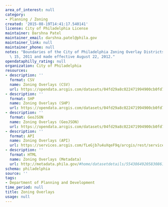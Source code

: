 ```yaml
---
area_of_interest: null
category:
- Planning / Zoning
created: '2015-08-19T14:41:17.540141'
license: City of Philadelphia License
maintainer: Darshna Patel
maintainer_email: darshna.patel@phila.gov
maintainer_link: null
maintainer_phone: null
notes: "Boundaries of the City of Philadelphia Zoning Overlay Districts enacted December\
  \ 15, 2011 and made effective August 22, 2012."
opendataphilly_rating: null
organization: City of Philadelphia
resources:
- description: ''
  format: CSV
  name: Zoning Overlays (CSV)
  url: https://opendata.arcgis.com/datasets/04fd29a8c022471994900cb0fd791bfc_0.csv
- description: ''
  format: SHP
  name: Zoning Overlays (SHP)
  url: https://opendata.arcgis.com/datasets/04fd29a8c022471994900cb0fd791bfc_0.zip
- description: ''
  format: GeoJSON
  name: Zoning Overlays (GeoJSON)
  url: https://opendata.arcgis.com/datasets/04fd29a8c022471994900cb0fd791bfc_0.geojson
- description: ''
  format: API
  name: Zoning Overlays (API)
  url: https://services.arcgis.com/fLeGjb7u4uXqeF9q/arcgis/rest/services/Zoning_Overlays/FeatureServer/0/query?outFields=*&where=1%3D1
- description: ''
  format: HTML
  name: Zoning Overlays (Metadata)
  url: http://metadata.phila.gov/#home/datasetdetails/5543864920583086178c4e89/representationdetails/55438a899b989a05172d0d09/
schema: philadelphia
source: ''
tags:
- Department of Planning and Development
time_period: null
title: Zoning Overlays
usage: null
---
```

